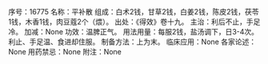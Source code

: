 序号：16775
名称：平补散
组成：白术2钱，甘草2钱，白姜2钱，陈皮2钱，茯苓1钱，木香1钱，肉豆蔻2个（煨）。
出处：《得效》卷十九。
主治：利后不止，手足冷。
加减：None
功效：温脾正气。
用法用量：每服2钱，盐汤调下，日3-4次。利止、手足温、食进却住服。
制备方法：上为末。
临床应用：None
各家论述：None
用药禁忌：None
附注：None

